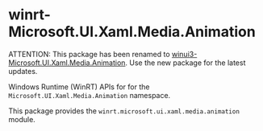 <!-- warning: Please don't edit this file. It was automatically generated. -->

# winrt-Microsoft.UI.Xaml.Media.Animation

ATTENTION: This package has been renamed to
[winui3-Microsoft.UI.Xaml.Media.Animation](https://pypi.org/project/winui3-Microsoft.UI.Xaml.Media.Animation/).
Use the new package for the latest updates.

Windows Runtime (WinRT) APIs for for the `Microsoft.UI.Xaml.Media.Animation` namespace.

This package provides the `winrt.microsoft.ui.xaml.media.animation` module.
